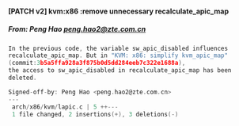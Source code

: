 #### [PATCH v2]  kvm:x86 :remove unnecessary recalculate_apic_map
##### From: Peng Hao <peng.hao2@zte.com.cn>

```c
In the previous code, the variable sw_apic_disabled influences
recalculate_apic_map. But in "KVM: x86: simplify kvm_apic_map"
(commit:3b5a5ffa928a3f875b0d5dd284eeb7c322e1688a),
the access to sw_apic_disabled in recalculate_apic_map has been
deleted.

Signed-off-by: Peng Hao <peng.hao2@zte.com.cn>
---
 arch/x86/kvm/lapic.c | 5 ++---
 1 file changed, 2 insertions(+), 3 deletions(-)

```
